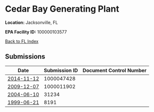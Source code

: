# Cedar Bay Generating Plant

**Location:** Jacksonville, FL

**EPA Facility ID:** 100000103577

[Back to FL Index](../../index.md)

## Submissions

| Date | Submission ID | Document Control Number |
|------|--------------|-------------------------|
| [2014-11-12](submissions/1000047428.md) | 1000047428 |  |
| [2009-12-07](submissions/1000011902.md) | 1000011902 |  |
| [2004-06-10](submissions/31234.md) | 31234 |  |
| [1999-06-21](submissions/8191.md) | 8191 |  |
